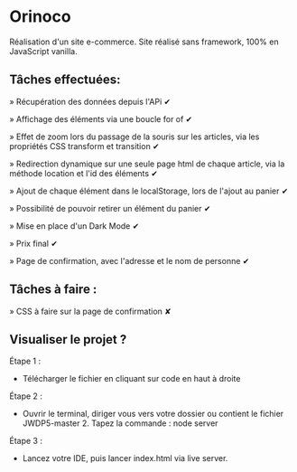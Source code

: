 # **Orinoco**

Réalisation d'un site e-commerce.
Site réalisé sans framework, 100% en JavaScript vanilla.

## Tâches effectuées: 

» Récupération des données depuis l'APi ✔

» Affichage des éléments via une boucle for of ✔

» Effet de zoom lors du passage de la souris sur les articles, via les propriétés CSS transform et transition ✔

» Redirection dynamique sur une seule page html de chaque article, via la méthode location et l'id des éléments ✔

» Ajout de chaque élément dans le localStorage, lors de l'ajout au panier ✔

» Possibilité de pouvoir retirer un élément du panier ✔

» Mise en place d'un Dark Mode ✔

» Prix final ✔

» Page de confirmation, avec l'adresse et le nom de personne ✔

## Tâches à faire : 

» CSS à faire sur la page de confirmation ✘

## Visualiser le projet ?

Étape 1 :

- Télécharger le fichier en cliquant sur code en haut à droite 

Étape 2 : 

- Ouvrir le terminal, diriger vous vers votre dossier ou contient le fichier JWDP5-master 2.
Tapez la commande : node server

Étape 3 :

- Lancez votre IDE, puis lancer index.html via live server. 